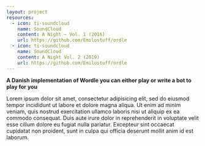```yaml
---
layout: project
resources:
  - icon: ti-soundcloud
    name: SoundCloud
    content: A Night – Vol. 1 (2016)
    url: https://github.com/Emilostuff/ordle
  - icon: ti-soundcloud
    name: SoundCloud
    content: A Night Vol. 2 (2019)
    url: https://github.com/Emilostuff/ordle
---
```


**A Danish implementation of Wordle you can either play or write a bot to play for you**
    
Lorem ipsum dolor sit amet, consectetur adipisicing elit, sed do eiusmod tempor incididunt ut labore et dolore magna aliqua. Ut enim ad minim veniam, quis nostrud exercitation ullamco laboris nisi ut aliquip ex ea commodo consequat. Duis aute irure dolor in reprehenderit in voluptate velit esse cillum dolore eu fugiat nulla pariatur. Excepteur sint occaecat cupidatat non proident, sunt in culpa qui officia deserunt mollit anim id est laborum.
